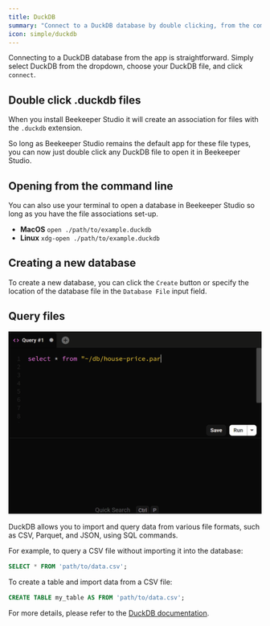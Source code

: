 ```yaml
---
title: DuckDB
summary: "Connect to a DuckDB database by double clicking, from the command line, or from the app."
icon: simple/duckdb
---
```


Connecting to a DuckDB database from the app is straightforward. Simply select DuckDB from the dropdown, choose your DuckDB file, and click `connect`.

## Double click .duckdb files

When you install Beekeeper Studio it will create an association for files with the `.duckdb` extension.

So long as Beekeeper Studio remains the default app for these file types, you can now just double click any DuckDB file to open it in Beekeeper Studio.

## Opening from the command line

You can also use your terminal to open a database in Beekeeper Studio so long as you have the file associations set-up.

- **MacOS** `open ./path/to/example.duckdb`
- **Linux** `xdg-open ./path/to/example.duckdb`

## Creating a new database

To create a new database, you can click the `Create` button or specify the location of the database file in the `Database File` input field.

## Query files

![Query a parquet file](../../assets/images/duckdb-2.gif)

DuckDB allows you to import and query data from various file formats, such as CSV, Parquet, and JSON, using SQL commands.

For example, to query a CSV file without importing it into the database:

```sql
SELECT * FROM 'path/to/data.csv';
```

To create a table and import data from a CSV file:

```sql
CREATE TABLE my_table AS FROM 'path/to/data.csv';
```

For more details, please refer to the [DuckDB documentation](https://duckdb.org/docs/stable/data/overview).
